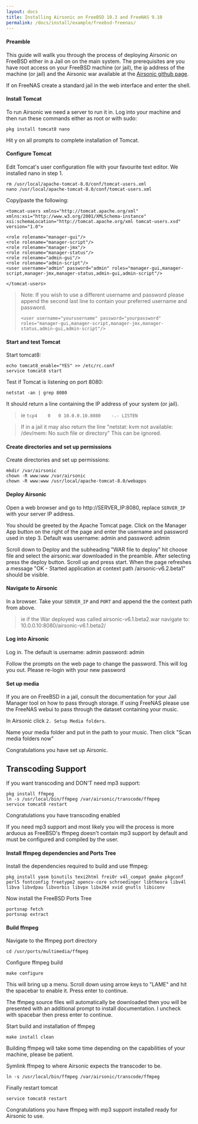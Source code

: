 ```yaml
---
layout: docs
title: Installing Airsonic on FreeBSD 10.3 and FreeNAS 9.10
permalink: /docs/install/example/freebsd-freenas/
---
```

#### Preamble

This guide will wallk you through the process of deploying Airsonic on FreeBSD either in a Jail on on the main system. The prerequisites are you have root access on your FreeBSD machine (or jail), the ip address of the machine (or jail) and the Airsonic war available at the [Airsonic github page](https://github.com/airsonic/airsonic/releases).

If on FreeNAS create a standard jail in the web interface and enter the shell.

#### Install Tomcat

To run Airsonic we need a server to run it in. Log into your machine and then run these commands either as root or with sudo:

```
pkg install tomcat8 nano
```

Hit y on all prompts to complete installation of Tomcat.

#### Configure Tomcat

Edit Tomcat's user configuration file with your favourite text editor. We installed nano in step 1.

```
rm /usr/local/apache-tomcat-8.0/conf/tomcat-users.xml
nano /usr/local/apache-tomcat-8.0/conf/tomcat-users.xml
```

Copy/paste the following:

```
<tomcat-users xmlns="http://tomcat.apache.org/xml"
xmlns:xsi="http://www.w3.org/2001/XMLSchema-instance"
xsi:schemaLocation="http://tomcat.apache.org/xml tomcat-users.xsd"
version="1.0">

<role rolename="manager-gui"/>
<role rolename="manager-script"/>
<role rolename="manager-jmx"/>
<role rolename="manager-status"/>
<role rolename="admin-gui"/>
<role rolename="admin-script"/>
<user username="admin" password="admin" roles="manager-gui,manager-script,manager-jmx,manager-status,admin-gui,admin-script"/>

</tomcat-users>
```

> Note: If you wish to use a different username and password please append the second last line to contain your preferred username and password.
> ```
> <user username="yourusername" password="yourpassword" roles="manager-gui,manager-script,manager-jmx,manager-status,admin-gui,admin-script"/>
> ```

#### Start and test Tomcat

Start tomcat8:

```
echo tomcat8_enable="YES" >> /etc/rc.conf
service tomcat8 start
```

Test if Tomcat is listening on port 8080:

```
netstat -an | grep 8080
```

It should return a line containing the IP address of your system (or jail).

> ie ```tcp4	0	0 10.0.0.10.8080	-.-	LISTEN ```

> If in a jail it may also return the line "netstat: kvm not available: /dev/mem: No such file or directory" This can be ignored.

#### Create directories and set up permissions

Create directories and set up permissions:

```
mkdir /var/airsonic
chown -R www:www /var/airsonic
chown -R www:www /usr/local/apache-tomcat-8.0/webapps
```

#### Deploy Airsonic

Open a web browser and go to http://SERVER_IP:8080, replace `SERVER_IP` with your server IP address.

You should be greeted by the Apache Tomcat page. Click on the Manager App button on the right of the page and enter the username and password used in step 3. Default was username: admin and password: admin

Scroll down to Deploy and the subheading "WAR file to deploy" hit choose file and select the airsonic.war downloaded in the preamble. After selecting press the deploy button. Scroll up and press start. When the page refreshes a message "OK - Started application at context path /airsonic-v6.2.beta1" should be visible.

#### Navigate to Airsonic

In a browser. Take your `SERVER_IP` and `PORT` and append the the context path from above.

> ie if the War deployed was called airsonic-v6.1.beta2.war navigate to:
> 10.0.0.10:8080/airsonic-v6.1.beta2/

#### Log into Airsonic

Log in. The default is username: admin password: admin

Follow the prompts on the web page to change the password. This will log you out. Please re-login with your new password

#### Set up media

If you are on FreeBSD in a jail, consult the documentation for your Jail Manager tool on how to pass through storage. If using FreeNAS please use the FreeNAS webui to pass through the dataset containing your music.

In Airsonic click `2. Setup Media folders`.

Name your media folder and put in the path to your music. Then click "Scan media folders now"

Congratulations you have set up Airsonic.

## Transcoding Support

If you want transcoding and DON'T need mp3 support:

```
pkg install ffmpeg
ln -s /usr/local/bin/ffmpeg /var/airsonic/transcode/ffmpeg
service tomcat8 restart
```

Congratulations you have transcoding enabled

If you need mp3 support and most likely you will the process is more arduous as FreeBSD's ffmpeg doesn't contain mp3 support by default and must be configured and compiled by the user.

#### Install ffmpeg dependencies and Ports Tree

Install the dependencies required to build and use ffmpeg:

```
pkg install yasm binutils texi2html frei0r v4l_compat gmake pkgconf perl5 fontconfig freetype2 opencv-core schroedinger libtheora libv4l libva libvdpau libvorbis libvpx libx264 xvid gnutls libiconv
```

Now install the FreeBSD Ports Tree

```
portsnap fetch
portsnap extract
```

#### Build ffmpeg

Navigate to the ffmpeg port directory

```
cd /usr/ports/multimedia/ffmpeg
```

Configure ffmpeg build

```
make configure
```

This will bring up a menu. Scroll down using arrow keys to "LAME" and hit the spacebar to enable it. Press enter to continue.

The ffmpeg source files will automatically be downloaded then you will be presented with an additional prompt to install documentation. I uncheck with spacebar then press enter to continue.

Start build and installation of ffmpeg

```
make install clean
```

Building ffmpeg will take some time depending on the capabilities of your machine, please be patient.

Symlink ffmpeg to where Airsonic expects the transcoder to be.

```
ln -s /usr/local/bin/ffmpeg /var/airsonic/transcode/ffmpeg
```

Finally restart tomcat

```
service tomcat8 restart
```

Congratulations you have ffmpeg with mp3 support installed ready for Airsonic to use.
